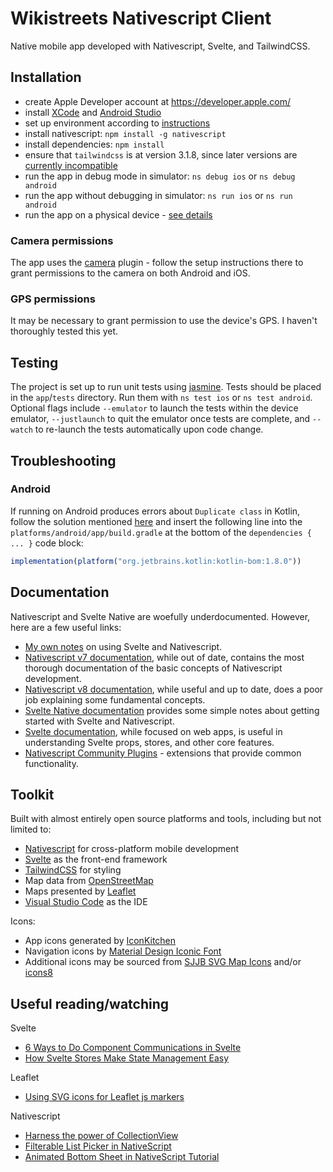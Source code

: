 # Wikistreets Nativescript Client

Native mobile app developed with Nativescript, Svelte, and TailwindCSS.

## Installation

- create Apple Developer account at https://developer.apple.com/
- install [XCode](https://developer.apple.com/xcode/) and [Android Studio](https://developer.android.com/studio)
- set up environment according to [instructions](https://docs.nativescript.org/setup/)
- install nativescript: `npm install -g nativescript`
- install dependencies: `npm install`
- ensure that `tailwindcss` is at version 3.1.8, since later versions are [currently incompatible](https://github.com/NativeScript/tailwind/issues/187)
- run the app in debug mode in simulator: `ns debug ios` or `ns debug android`
- run the app without debugging in simulator: `ns run ios` or `ns run android`
- run the app on a physical device - [see details](https://docs.nativescript.org/guide/running#running-on-physical-devices)

### Camera permissions
The app uses the [camera](https://docs.nativescript.org/plugins/camera) plugin - follow the setup instructions there to grant permissions to the camera on both Android and iOS.

### GPS permissions
It may be necessary to grant permission to use the device's GPS.  I haven't thoroughly tested this yet.

## Testing

The project is set up to run unit tests using [jasmine](https://jasmine.github.io/).  Tests should be placed in the `app`/`tests` directory.  Run them with `ns test ios` or `ns test android`.  Optional flags include `--emulator` to launch the tests within the device emulator, `--justlaunch` to quit the emulator once tests are complete, and `--watch` to re-launch the tests automatically upon code change.

## Troubleshooting

### Android
If running on Android produces errors about `Duplicate class` in Kotlin, follow the solution mentioned [here](https://stackoverflow.com/a/77432977) and insert the following line into the `platforms/android/app/build.gradle` at the bottom of the `dependencies { ... }` code block:

```js
implementation(platform("org.jetbrains.kotlin:kotlin-bom:1.8.0"))
```

## Documentation

Nativescript and Svelte Native are woefully underdocumented.  However, here are a few useful links:
- [My own notes](./notes.md) on using Svelte and Nativescript.
- [Nativescript v7 documentation](https://v7.docs.nativescript.org/), while out of date, contains the most thorough documentation of the basic concepts of Nativescript development.
- [Nativescript v8 documentation](https://docs.nativescript.org/), while useful and up to date, does a poor job explaining some fundamental concepts.
- [Svelte Native documentation](https://svelte-native.technology/) provides some simple notes about getting started with Svelte and Nativescript.
- [Svelte documentation](https://svelte.dev/), while focused on web apps, is useful in understanding Svelte props, stores, and other core features.
- [Nativescript Community Plugins](https://github.com/nativescript-community) - extensions that provide common functionality.


## Toolkit

Built with almost entirely open source platforms and tools, including but not limited to:

- [Nativescript](https://nativescript.org/) for cross-platform mobile development
- [Svelte](https://svelte.dev/) as the front-end framework
- [TailwindCSS](https://tailwindcss.com/) for styling
- Map data from [OpenStreetMap](https://www.openstreetmap.org/)
- Maps presented by [Leaflet](https://leafletjs.com/)
- [Visual Studio Code](https://code.visualstudio.com/) as the IDE

Icons:

- App icons generated by [IconKitchen](https://icon.kitchen/)
- Navigation icons by [Material Design Iconic Font](https://zavoloklom.github.io/material-design-iconic-font/)
- Additional icons may be sourced from [SJJB SVG Map Icons](https://www.sjjb.co.uk/mapicons/) and/or [icons8](https://icons8.com/)


## Useful reading/watching
Svelte
- [6 Ways to Do Component Communications in Svelte](https://betterprogramming.pub/6-ways-to-do-component-communications-in-svelte-b3f2a483913c)
- [How Svelte Stores Make State Management Easy](https://www.youtube.com/watch?v=L3uBfL-4dDM)

Leaflet
- [Using SVG icons for Leaflet js markers](https://onestepcode.com/leaflet-markers-svg-icons/)

Nativescript
- [Harness the power of CollectionView](https://blog.nativescript.org/collectionview-power/)
- [Filterable List Picker in NativeScript](https://blog.nativescript.org/filterable-list-picker-in-nativescript/)
- [Animated Bottom Sheet in NativeScript Tutorial](https://www.youtube.com/watch?v=SeTol800wFQ&list=PLPwbI_iIX3aS0_AcjiIEgVoEEEUhk0Bs5&index=87)

